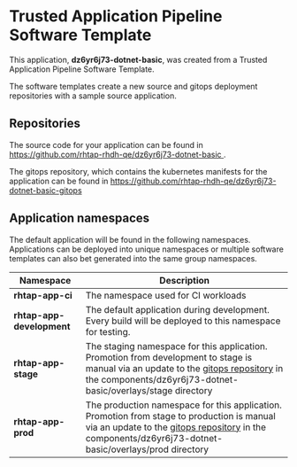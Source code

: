 # Trusted Application Pipeline Software Template

This application, **dz6yr6j73-dotnet-basic**, was created from a Trusted Application Pipeline Software Template.

The software templates create a new source and gitops deployment repositories with a sample source application. 

## Repositories

The source code for your application can be found in [https://github.com/rhtap-rhdh-qe/dz6yr6j73-dotnet-basic ](https://github.com/rhtap-rhdh-qe/dz6yr6j73-dotnet-basic ).
 
The gitops repository, which contains the kubernetes manifests for the application can be found in 
[https://github.com/rhtap-rhdh-qe/dz6yr6j73-dotnet-basic-gitops ](https://github.com/rhtap-rhdh-qe/dz6yr6j73-dotnet-basic-gitops ) 

## Application namespaces 

The default application will be found in the following namespaces. Applications can be deployed into unique namespaces or multiple software templates can also bet generated into the same group namespaces.  

|  Namespace   |  Description   |  
| -------- | -------- |
| **rhtap-app-ci** | The namespace used for CI workloads |
| **rhtap-app-development** | The default application during development. Every build will be deployed to this namespace for testing. |
| **rhtap-app-stage** | The staging namespace for this application. Promotion from development to stage is manual via an update to the [gitops repository](https://github.com/rhtap-rhdh-qe/dz6yr6j73-dotnet-basic-gitops ) in the components/dz6yr6j73-dotnet-basic/overlays/stage directory |
| **rhtap-app-prod** | The production namespace for this application. Promotion from stage to production is manual via an update to the [gitops repository](https://github.com/rhtap-rhdh-qe/dz6yr6j73-dotnet-basic-gitops ) in the components/dz6yr6j73-dotnet-basic/overlays/prod directory |